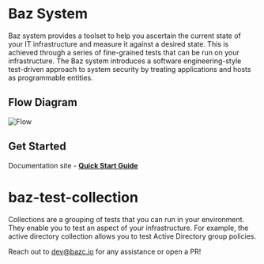 # Baz System
Baz system provides a toolset to help you ascertain the current state of your IT infrastructure and measure it against a desired state. This is achieved through a series of fine-grained tests that can be run on your infrastructure. The Baz system introduces a software engineering-style test-driven approach to system security by treating applications and hosts as programmable entities.

## Flow Diagram
![Flow](https://docs.bazc.io/img/baz-flow-white.svg)

## Get Started
Documentation site - **[Quick Start Guide](https://docs.bazc.io/quickstart)**

# baz-test-collection
Collections are a grouping of tests that you can run in your environment. They enable you to test an aspect of your infrastructure. For example, the active directory collection allows you to test Active Directory group policies.

Reach out to dev@bazc.io for any assistance or open a PR!
